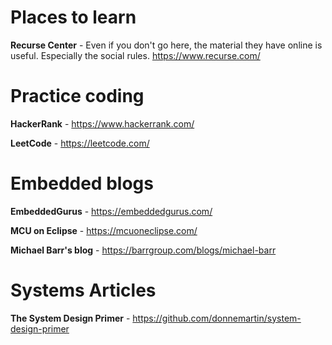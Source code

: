# Places to learn
**Recurse Center** - Even if you don't go here, the material they have online is useful. Especially the social rules. https://www.recurse.com/

# Practice coding
**HackerRank** - https://www.hackerrank.com/

**LeetCode** - https://leetcode.com/

# Embedded blogs
**EmbeddedGurus** - https://embeddedgurus.com/

**MCU on Eclipse** - https://mcuoneclipse.com/

**Michael Barr's blog** - https://barrgroup.com/blogs/michael-barr

# Systems Articles
**The System Design Primer** - https://github.com/donnemartin/system-design-primer
